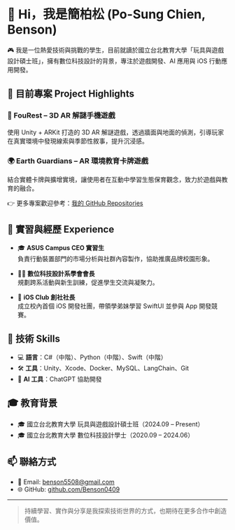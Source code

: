 # 👋 Hi，我是簡柏松 (Po-Sung Chien, Benson)

🎮 我是一位熱愛技術與挑戰的學生，目前就讀於國立台北教育大學「玩具與遊戲設計碩士班」，擁有數位科技設計的背景，專注於遊戲開發、AI 應用與 iOS 行動應用開發。

## 🚀 目前專案 Project Highlights

### 🧩 FouRest – 3D AR 解謎手機遊戲
使用 Unity + ARKit 打造的 3D AR 解謎遊戲，透過牆面與地面的偵測，引導玩家在真實環境中發現線索與季節性敘事，提升沉浸感。

### 🌍 Earth Guardians – AR 環境教育卡牌遊戲
結合實體卡牌與擴增實境，讓使用者在互動中學習生態保育觀念，致力於遊戲與教育的融合。

👉 更多專案歡迎參考：[我的 GitHub Repositories](https://github.com/Benson0409?tab=repositories)

## 💼 實習與經歷 Experience

- 🎓 **ASUS Campus CEO 實習生**  
  負責行動裝置部門的市場分析與社群內容製作，協助推廣品牌校園形象。

- 🧑‍💼 **數位科技設計系學會會長**  
  規劃跨系活動與新生訓練，促進學生交流與凝聚力。

- 📱 **iOS Club 創社社長**  
  成立校內首個 iOS 開發社團，帶領學弟妹學習 SwiftUI 並參與 App 開發競賽。

## 🧠 技術 Skills

- 💻 **語言**：C#（中階）、Python（中階）、Swift（中階）
- 🛠 **工具**：Unity、Xcode、Docker、MySQL、LangChain、Git
- 🤖 **AI 工具**：ChatGPT 協助開發

## 🎓 教育背景

- 🎓 國立台北教育大學 玩具與遊戲設計碩士班（2024.09 – Present）
- 🎓 國立台北教育大學 數位科技設計學士（2020.09 – 2024.06）

## 📫 聯絡方式

- 📧 Email: benson5508@gmail.com
- 🌐 GitHub: [github.com/Benson0409](https://github.com/Benson0409)

---

> 持續學習、實作與分享是我探索技術世界的方式，也期待在更多合作中創造價值。
